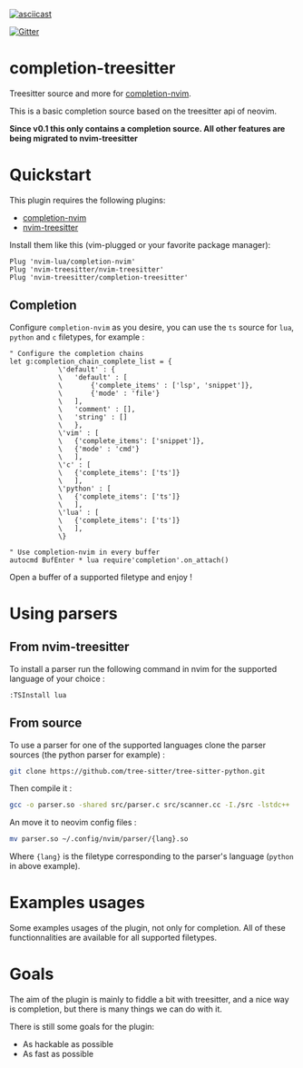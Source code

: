 [![asciicast](https://asciinema.org/a/318046.svg)](https://asciinema.org/a/318046)

[![Gitter](https://badges.gitter.im/completion-nvim/community.svg)](https://gitter.im/completion-nvim/community?utm_source=badge&utm_medium=badge&utm_campaign=pr-badge)
# completion-treesitter
Treesitter source and more for [completion-nvim](https://github.com/nvim-lua/completion-nvim).

This is a basic completion source based on the treesitter api of neovim.

**Since v0.1 this only contains a completion source. All other features are being migrated to nvim-treesitter**

# Quickstart

This plugin requires the following plugins:

- [completion-nvim](https://github.com/nvim-lua/completion-nvim)
- [nvim-treesitter](https://github.com/nvim-treesitter/nvim-treesitter)

Install them like this (vim-plugged or your favorite package manager):
```vim
Plug 'nvim-lua/completion-nvim'
Plug 'nvim-treesitter/nvim-treesitter'
Plug 'nvim-treesitter/completion-treesitter'
```

## Completion
Configure `completion-nvim` as you desire, you can use the `ts` source for `lua`, `python` and `c` filetypes, for example :
```vim
" Configure the completion chains
let g:completion_chain_complete_list = {
			\'default' : {
			\	'default' : [
			\		{'complete_items' : ['lsp', 'snippet']},
			\		{'mode' : 'file'}
			\	],
			\	'comment' : [],
			\	'string' : []
			\	},
			\'vim' : [
			\	{'complete_items': ['snippet']},
			\	{'mode' : 'cmd'}
			\	],
			\'c' : [
			\	{'complete_items': ['ts']}
			\	],
			\'python' : [
			\	{'complete_items': ['ts']}
			\	],
			\'lua' : [
			\	{'complete_items': ['ts']}
			\	],
			\}

" Use completion-nvim in every buffer
autocmd BufEnter * lua require'completion'.on_attach()
```

Open a buffer of a supported filetype and enjoy !

# Using parsers

## From nvim-treesitter

To install a parser run the following command in nvim for the supported language of your choice :
```vim
:TSInstall lua
```

## From source

To use a parser for one of the supported languages clone the parser sources (the python parser for example) :
```sh
git clone https://github.com/tree-sitter/tree-sitter-python.git
```

Then compile it :
```sh
gcc -o parser.so -shared src/parser.c src/scanner.cc -I./src -lstdc++
```

An move it to neovim config files :

```sh
mv parser.so ~/.config/nvim/parser/{lang}.so
```

Where `{lang}` is the filetype corresponding to the parser's language (`python` in above example).

# Examples usages

Some examples usages of the plugin, not only for completion.
All of these functionnalities are available for all supported filetypes.

# Goals
The aim of the plugin is mainly to fiddle a bit with treesitter, and a nice way is completion, but there is many things we can do with it.

There is still some goals for the plugin:
  - As hackable as possible
  - As fast as possible
